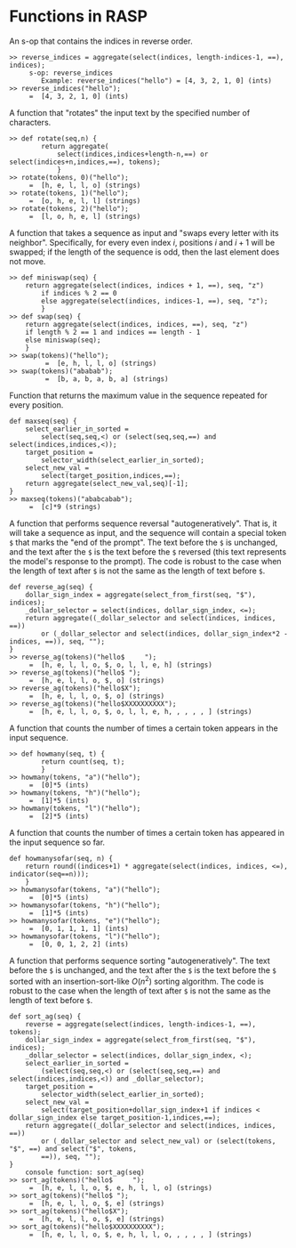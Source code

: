 # Functions in RASP

An s-op that contains the indices in reverse order.
```
>> reverse_indices = aggregate(select(indices, length-indices-1, ==), indices);
     s-op: reverse_indices
 	    Example: reverse_indices("hello") = [4, 3, 2, 1, 0] (ints)
>> reverse_indices("hello");
	 =  [4, 3, 2, 1, 0] (ints)
```

A function that "rotates" the input text by the specified number of characters.
```
>> def rotate(seq,n) {
        return aggregate(
            select(indices,indices+length-n,==) or select(indices+n,indices,==), tokens);
            }
>> rotate(tokens, 0)("hello");
	 =  [h, e, l, l, o] (strings)
>> rotate(tokens, 1)("hello");
	 =  [o, h, e, l, l] (strings)
>> rotate(tokens, 2)("hello");
	 =  [l, o, h, e, l] (strings)
```

A function that takes a sequence as input and "swaps every letter with its neighbor".
Specifically, for every even index $i$, positions $i$ and $i+1$ will be swapped;
if the length of the sequence is odd, then the last element does not move.

```
>> def miniswap(seq) {
    return aggregate(select(indices, indices + 1, ==), seq, "z")
        if indices % 2 == 0
        else aggregate(select(indices, indices-1, ==), seq, "z");
        }
>> def swap(seq) {
    return aggregate(select(indices, indices, ==), seq, "z")
    if length % 2 == 1 and indices == length - 1
    else miniswap(seq);
    }
>> swap(tokens)("hello");
         =  [e, h, l, l, o] (strings)
>> swap(tokens)("ababab");
         =  [b, a, b, a, b, a] (strings)
```

Function that returns the maximum value in the sequence repeated for every position.
```
def maxseq(seq) {
    select_earlier_in_sorted = 
        select(seq,seq,<) or (select(seq,seq,==) and select(indices,indices,<));
    target_position = 
        selector_width(select_earlier_in_sorted);
    select_new_val = 
        select(target_position,indices,==);
    return aggregate(select_new_val,seq)[-1];
}
>> maxseq(tokens)("ababcabab");
	 =  [c]*9 (strings)
```

A function that performs sequence reversal "autogeneratively".
That is, it will take a sequence as input, and the sequence will contain a special token `$` that marks the "end of the prompt".
The text before the `$` is unchanged, and the text after the `$` is the text before the `$` reversed (this text represents the model's response to the prompt).
The code is robust to the case when the length of text after `$` is not the same as the length of text before `$`.

```
def reverse_ag(seq) {
    dollar_sign_index = aggregate(select_from_first(seq, "$"), indices);
    _dollar_selector = select(indices, dollar_sign_index, <=);
    return aggregate((_dollar_selector and select(indices, indices, ==))
        or (_dollar_selector and select(indices, dollar_sign_index*2 - indices, ==)), seq, "");
}
>> reverse_ag(tokens)("hello$     ");
	 =  [h, e, l, l, o, $, o, l, l, e, h] (strings)
>> reverse_ag(tokens)("hello$ ");
	 =  [h, e, l, l, o, $, o] (strings)
>> reverse_ag(tokens)("hello$X");
	 =  [h, e, l, l, o, $, o] (strings)
>> reverse_ag(tokens)("hello$XXXXXXXXXX");
	 =  [h, e, l, l, o, $, o, l, l, e, h, , , , , ] (strings)
```

A function that counts the number of times a certain token appears in the input sequence.
```
>> def howmany(seq, t) {
        return count(seq, t);
        }
>> howmany(tokens, "a")("hello");
	 =  [0]*5 (ints)
>> howmany(tokens, "h")("hello");
	 =  [1]*5 (ints)
>> howmany(tokens, "l")("hello");
	 =  [2]*5 (ints)
```

A function that counts the number of times a certain token has appeared in the input sequence so far.
```
def howmanysofar(seq, n) {
    return round((indices+1) * aggregate(select(indices, indices, <=), indicator(seq==n)));
    }
>> howmanysofar(tokens, "a")("hello");
	 =  [0]*5 (ints)
>> howmanysofar(tokens, "h")("hello");
	 =  [1]*5 (ints)
>> howmanysofar(tokens, "e")("hello");
	 =  [0, 1, 1, 1, 1] (ints)
>> howmanysofar(tokens, "l")("hello");
	 =  [0, 0, 1, 2, 2] (ints)
```


A function that performs sequence sorting "autogeneratively".
The text before the `$` is unchanged, and the text after the `$` is the text before the `$` sorted with an insertion-sort-like $O(n^2)$ sorting algorithm.
The code is robust to the case when the length of text after `$` is not the same as the length of text before `$`.

```
def sort_ag(seq) {
    reverse = aggregate(select(indices, length-indices-1, ==), tokens);
    dollar_sign_index = aggregate(select_from_first(seq, "$"), indices);
    _dollar_selector = select(indices, dollar_sign_index, <);
    select_earlier_in_sorted =
        (select(seq,seq,<) or (select(seq,seq,==) and select(indices,indices,<)) and _dollar_selector);
    target_position =                                                     
        selector_width(select_earlier_in_sorted);
    select_new_val = 
        select(target_position+dollar_sign_index+1 if indices < dollar_sign_index else target_position-1,indices,==);
    return aggregate((_dollar_selector and select(indices, indices, ==))
        or (_dollar_selector and select_new_val) or (select(tokens, "$", ==) and select("$", tokens,
        ==)), seq, "");
}
    console function: sort_ag(seq)
>> sort_ag(tokens)("hello$     ");
	 =  [h, e, l, l, o, $, e, h, l, l, o] (strings)
>> sort_ag(tokens)("hello$ ");
	 =  [h, e, l, l, o, $, e] (strings)
>> sort_ag(tokens)("hello$X");
	 =  [h, e, l, l, o, $, e] (strings)
>> sort_ag(tokens)("hello$XXXXXXXXXX");
	 =  [h, e, l, l, o, $, e, h, l, l, o, , , , , ] (strings)
```
